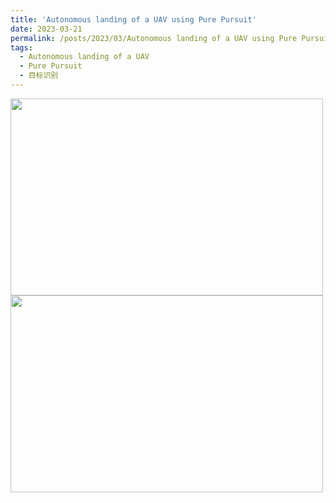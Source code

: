 ```yaml
---
title: 'Autonomous landing of a UAV using Pure Pursuit'
date: 2023-03-21
permalink: /posts/2023/03/Autonomous landing of a UAV using Pure Pursuit/
tags:
  - Autonomous landing of a UAV
  - Pure Pursuit
  - 目标识别
---
```



<img src="https://user-images.githubusercontent.com/64770184/226586765-7762bd57-760c-40be-803c-d99abe91c8fb.gif" width="500" height="315" />

<img src="https://user-images.githubusercontent.com/64770184/226587106-01f920d2-17d6-4e04-bfde-59b020436b20.png" width="500" height="315" />
